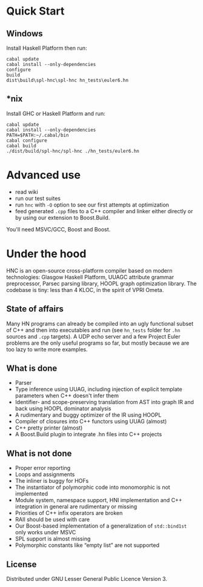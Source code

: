 # Quick Start

## Windows

Install Haskell Platform then run:
```
cabal update
cabal install --only-dependencies
configure
build
dist\build\spl-hnc\spl-hnc hn_tests\euler6.hn
```

## *nix

Install GHC or Haskell Platform and run:

```
cabal update
cabal install --only-dependencies
PATH=$PATH:~/.cabal/bin
cabal configure
cabal build
./dist/build/spl-hnc/spl-hnc ./hn_tests/euler6.hn
```

# Advanced use

- read wiki
- run our test suites
- run `hnc` with `-O` option to see our first attempts at optimization
- feed generated `.cpp` files to a C++ compiler and linker either directly or by using our extension to Boost.Build.

You'll need MSVC/GCC, Boost and Boost.

# Under the hood

HNC is an open-source cross-platform compiler based on modern technologies: Glasgow Haskell Platform, 
UUAGC attribute grammar preprocessor, Parsec parsing library, HOOPL graph optimization library. 
The codebase is tiny: less than 4 KLOC, in the spirit of VPRI Ometa.

## State of affairs

Many HN programs can already be compiled into an ugly functional subset of C++ and 
then into executables and run (see `hn_tests` folder for `.hn` sources and `.cpp` targets). 
A UDP echo server and a few Project Euler problems are the only useful programs so far, 
but mostly because we are too lazy to write more examples.

## What is done

- Parser
- Type inference using UUAG, including injection of explicit template parameters when C++ doesn't infer them
- Identifier- and scope-preserving translation from AST into graph IR and back using HOOPL dominator analysis
- A rudimentary and buggy optimizer of the IR using HOOPL
- Compiler of closures into C++ functors using UUAG (almost)
- C++ pretty printer (almost)
- A Boost.Build plugin to integrate .hn files into C++ projects

## What is not done

- Proper error reporting
- Loops and assignments
- The inliner is buggy for HOFs
- The instantiator of polymorphic code into monomorphic is not implemented
- Module system, namespace support, HNI implementation and C++ integration in general are rudimentary or missing
- Priorities of C++ infix operators are broken
- RAII should be used with care
- Our Boost-based implementation of a generalization of <code>std::bind1st</code> only works under MSVC
- SPL support is almost missing
- Polymorphic constants like “empty list” are not supported

## License

Distributed under GNU Lesser General Public Licence Version 3.

